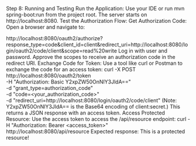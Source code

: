 Step 8: Running and Testing
Run the Application:
Use your IDE or run mvn spring-boot:run from the project root.
The server starts on http://localhost:8080.
Test the Authorization Flow:
Get Authorization Code:
Open a browser and navigate to:

http://localhost:8080/oauth2/authorize?response_type=code&client_id=client&redirect_uri=http://localhost:8080/login/oauth2/code/client&scope=read%20write
Log in with user and password.
Approve the scopes to receive an authorization code in the redirect URI.
Exchange Code for Token:
Use a tool like curl or Postman to exchange the code for an access token:
curl -X POST \
http://localhost:8080/oauth2/token \
-H "Authorization: Basic Y2xpZW50OnNlY3JldA==" \
-d "grant_type=authorization_code" \
-d "code=<your_authorization_code>" \
-d "redirect_uri=http://localhost:8080/login/oauth2/code/client"
(Note: Y2xpZW50OnNlY3JldA== is the Base64 encoding of client:secret.)
This returns a JSON response with an access token.
Access Protected Resource:
Use the access token to access the /api/resource endpoint:
curl -H "Authorization: Bearer <access_token>" http://localhost:8080/api/resource
Expected response: This is a protected resource!